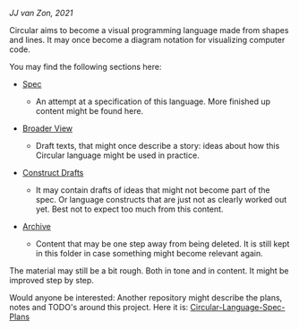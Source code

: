 *JJ van Zon, 2021*

Circular aims to become a visual programming language made from shapes and lines. It may once become a diagram notation for visualizing computer code.

You may find the following sections here:

- [Spec](spec)

    - An attempt at a specification of this language. More finished up content might be found here.

- [Broader View](broader-view)

    - Draft texts, that might once describe a story: ideas about how this Circular language might be used in practice.

- [Construct Drafts](construct-drafts)

    - It may contain drafts of ideas that might not become part of the spec. Or language constructs that are just not as clearly worked out yet. Best not to expect too much from this content.

- [Archive](archive)

    - Content that may be one step away from being deleted. It is still kept in this folder in case something might become relevant again.

The material may still be a bit rough. Both in tone and in content. It might be improved step by step.

Would anyone be interested: Another repository might describe the plans, notes and TODO's around this project. Here it is: [Circular-Language-Spec-Plans](https://github.com/jjvanzon/Circular-Language-Spec-Plans)